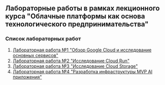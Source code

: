## Лабораторные работы в рамках лекционного курса "Облачные платформы как основа технологического предпринимательства"
### Список лабораторных работ

1. [Лабораторная работа №1 "Обзор Google Cloud и исследование основных сервисов"](labs2023-2024/lab1/lab1.md)
2. [Лабораторная работа №2 "Исследование Cloud Run"](labs2023-2024/lab2/lab2.md)
3. [Лабораторная работа №3 "Исследование Cloud Storage"](labs2023-2024/lab3/lab3.md)
4. [Лабораторная работа №4 "Разработка инфраструктуры MVP AI приложения"](labs2023-2024/lab4/lab4.md)